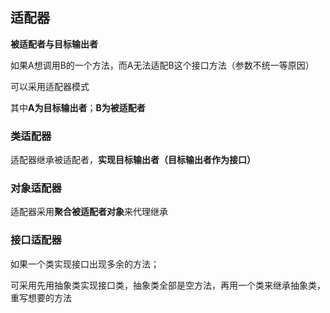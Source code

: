 ## 适配器

**被适配者与目标输出者**

如果A想调用B的一个方法，而A无法适配B这个接口方法（参数不统一等原因）

可以采用适配器模式

其中**A为目标输出者**；**B为被适配者**





### 类适配器

适配器继承被适配者，**实现目标输出者（目标输出者作为接口）**



### 对象适配器

适配器采用**聚合被适配者对象**来代理继承



### 接口适配器

如果一个类实现接口出现多余的方法；

可采用先用抽象类实现接口类，抽象类全部是空方法，再用一个类来继承抽象类，重写想要的方法

